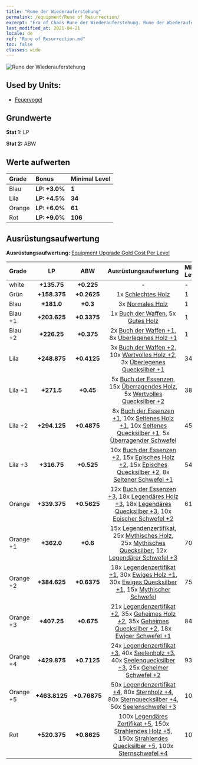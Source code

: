 ```yaml
---
title: "Rune der Wiederauferstehung"
permalink: /equipment/Rune of Resurrection/
excerpt: "Era of Chaos Rune der Wiederauferstehung. Rune der Wiederauferstehung"
last_modified_at: 2021-04-21
locale: de
ref: "Rune of Resurrection.md"
toc: false
classes: wide
---
```


  ![Rune der Wiederauferstehung](/images/e/e_9072.png)

## Used by Units:

* [Feuervogel](/de/units/Firebird/) 


## Grundwerte
 **Stat 1:** LP

 **Stat 2:** ABW

## Werte aufwerten

  |     Grade    |   Bonus | Minimal Level | 
  |:-------------|:--------|:--------------| 
  | Blau | **LP: +3.0%** | **1** | 
  | Lila | **LP: +4.5%** | **34** | 
  | Orange | **LP: +6.0%** | **61** | 
  | Rot | **LP: +9.0%** | **106** | 


## Ausrüstungsaufwertung
 **Ausrüstungsaufwertung:** [Equipment Upgrade Gold Cost Per Level](/equipment/EquipmentUpgradeCostPerLevel/) 

  |          Grade      | LP | ABW | Ausrüstungsaufwertung | Minimal Level |
  |:--------------------|:---------:|:---------:|:----------------:|:--------------|
  | white | **+135.75** | **+0.225** | - | - |
  | Grün | **+158.375** | **+0.2625** | 1x [Schlechtes Holz](/de/Items/mat_1/) | 1 |
  | Blau | **+181.0** | **+0.3** | 3x [Normales Holz](/de/Items/mat_7/) | 1 |
  | Blau +1 | **+203.625** | **+0.3375** | 1x [Buch der Waffen](/de/Items/mat_18/), 5x [Gutes Holz](/de/Items/mat_13/) | 1 |
  | Blau +2 | **+226.25** | **+0.375** | 2x [Buch der Waffen +1](/de/Items/mat_25/), 8x [Überlegenes Holz +1](/de/Items/mat_20/) | 1 |
  | Lila | **+248.875** | **+0.4125** | 3x [Buch der Waffen +2](/de/Items/mat_32/), 10x [Wertvolles Holz +2](/de/Items/mat_27/), 3x [Überlegenes Quecksilber +1](/de/Items/mat_21/) | 34 |
  | Lila +1 | **+271.5** | **+0.45** | 5x [Buch der Essenzen](/de/Items/mat_39/), 15x [Überragendes Holz](/de/Items/mat_34/), 5x [Wertvolles Quecksilber +2](/de/Items/mat_28/) | 38 |
  | Lila +2 | **+294.125** | **+0.4875** | 8x [Buch der Essenzen +1](/de/Items/mat_46/), 10x [Seltenes Holz +1](/de/Items/mat_41/), 10x [Seltenes Quecksilber +1](/de/Items/mat_42/), 5x [Überragender Schwefel](/de/Items/mat_36/) | 45 |
  | Lila +3 | **+316.75** | **+0.525** | 10x [Buch der Essenzen +2](/de/Items/mat_53/), 15x [Episches Holz +2](/de/Items/mat_48/), 15x [Episches Quecksilber +2](/de/Items/mat_49/), 8x [Seltener Schwefel +1](/de/Items/mat_43/) | 54 |
  | Orange | **+339.375** | **+0.5625** | 12x [Buch der Essenzen +3](/de/Items/mat_60/), 18x [Legendäres Holz +3](/de/Items/mat_55/), 18x [Legendäres Quecksilber +3](/de/Items/mat_56/), 10x [Epischer Schwefel +2](/de/Items/mat_50/) | 61 |
  | Orange +1 | **+362.0** | **+0.6** | 15x [Legendenzertifikat](/de/Items/mat_67/), 25x [Mythisches Holz](/de/Items/mat_62/), 25x [Mythisches Quecksilber](/de/Items/mat_63/), 12x [Legendärer Schwefel +3](/de/Items/mat_57/) | 70 |
  | Orange +2 | **+384.625** | **+0.6375** | 18x [Legendenzertifikat +1](/de/Items/mat_74/), 30x [Ewiges Holz +1](/de/Items/mat_69/), 30x [Ewiges Quecksilber +1](/de/Items/mat_70/), 15x [Mythischer Schwefel](/de/Items/mat_64/) | 75 |
  | Orange +3 | **+407.25** | **+0.675** | 21x [Legendenzertifikat +2](/de/Items/mat_81/), 35x [Geheimes Holz +2](/de/Items/mat_76/), 35x [Geheimes Quecksilber +2](/de/Items/mat_77/), 18x [Ewiger Schwefel +1](/de/Items/mat_71/) | 84 |
  | Orange +4 | **+429.875** | **+0.7125** | 24x [Legendenzertifikat +3](/de/Items/mat_88/), 40x [Seelenholz +3](/de/Items/mat_83/), 40x [Seelenquecksilber +3](/de/Items/mat_84/), 25x [Geheimer Schwefel +2](/de/Items/mat_78/) | 93 |
  | Orange +5 | **+463.8125** | **+0.76875** | 50x [Legendenzertifikat +4](/de/Items/mat_95/), 80x [Sternholz +4](/de/Items/mat_90/), 80x [Sternquecksilber +4](/de/Items/mat_91/), 50x [Seelenschwefel +3](/de/Items/mat_85/) | 101 |
  | Rot | **+520.375** | **+0.8625** | 100x [Legendäres Zertifikat +5](/de/Items/mat_102/), 150x [Strahlendes Holz +5](/de/Items/mat_97/), 150x [Strahlendes Quecksilber +5](/de/Items/mat_98/), 100x [Sternschwefel +4](/de/Items/mat_92/) | 106 |

